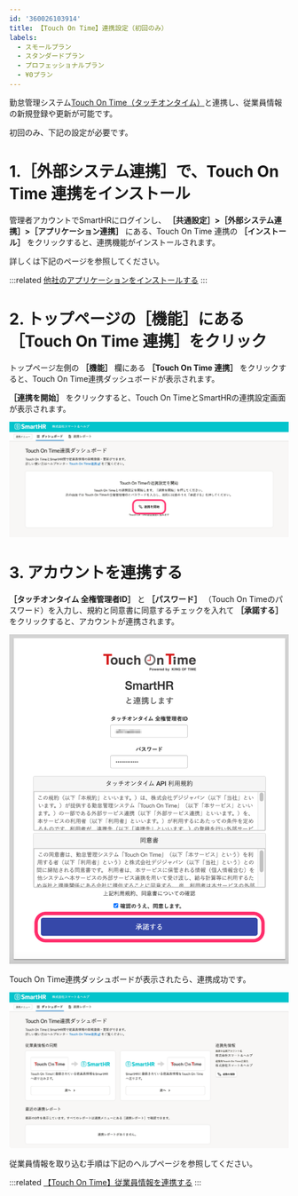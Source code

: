 ```yaml
---
id: '360026103914'
title: 【Touch On Time】連携設定（初回のみ）
labels:
  - スモールプラン
  - スタンダードプラン
  - プロフェッショナルプラン
  - ¥0プラン
---
```

勤怠管理システム[Touch On Time（タッチオンタイム）](https://www.kintaisystem.com/)と連携し、従業員情報の新規登録や更新が可能です。

初回のみ、下記の設定が必要です。

# 1.［外部システム連携］で、Touch On Time 連携をインストール

管理者アカウントでSmartHRにログインし、 **［共通設定］>［外部システム連携］>［アプリケーション連携］** にある、Touch On Time 連携の **［インストール］** をクリックすると、連携機能がインストールされます。

詳しくは下記のページを参照してください。

:::related
[他社のアプリケーションをインストールする](https://knowledge.smarthr.jp/hc/ja/articles/4405252726041)
:::

# 2\. トップページの［機能］にある［Touch On Time 連携］をクリック

トップページ左側の **［機能］** 欄にある **［Touch On Time 連携］** をクリックすると、Touch On Time連携ダッシュボードが表示されます。

 **［連携を開始］** をクリックすると、Touch On TimeとSmartHRの連携設定画面が表示されます。

![](./00_Touch_On_Time___SmartHR____________.png)

# 3\. アカウントを連携する

 **［タッチオンタイム 全権管理者ID］** と **［パスワード］** （Touch On Timeのパスワード）を入力し、規約と同意書に同意するチェックを入れて **［承諾する］** をクリックすると、アカウントが連携されます。

![](./____.png)

Touch On Time連携ダッシュボードが表示されたら、連携成功です。

![](./01_Touch_On_Time___SmartHR____________.png)

従業員情報を取り込む手順は下記のヘルプページを参照してください。

:::related
[【Touch On Time】従業員情報を連携する](https://knowledge.smarthr.jp/hc/ja/articles/4411971273113)
:::
